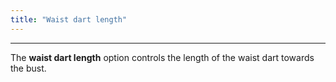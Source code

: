 ```yaml
---
title: "Waist dart length"
---
```


***

The **waist dart length** option controls the length of the waist dart towards the bust.




